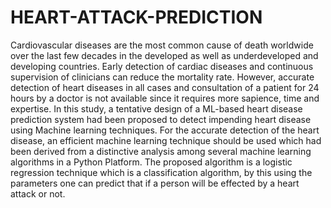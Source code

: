 # HEART-ATTACK-PREDICTION

Cardiovascular diseases are the most common cause of death worldwide over the last few decades in the developed as well as underdeveloped and developing countries. Early detection of cardiac diseases and continuous supervision of clinicians can reduce the mortality rate. However, accurate detection of heart diseases in all cases and consultation of a patient for 24 hours by a doctor is not available since it requires more sapience, time and expertise. 
In this study, a tentative design of a ML-based heart disease prediction system had been proposed to detect impending heart disease using Machine learning techniques. For the accurate detection of the heart disease, an efficient machine learning technique should be used which had been derived from a distinctive analysis among several machine learning algorithms in a Python Platform. The proposed algorithm is a logistic regression technique which is a classification algorithm, by this using the parameters one can predict that if a person will be effected by a heart attack or not.
